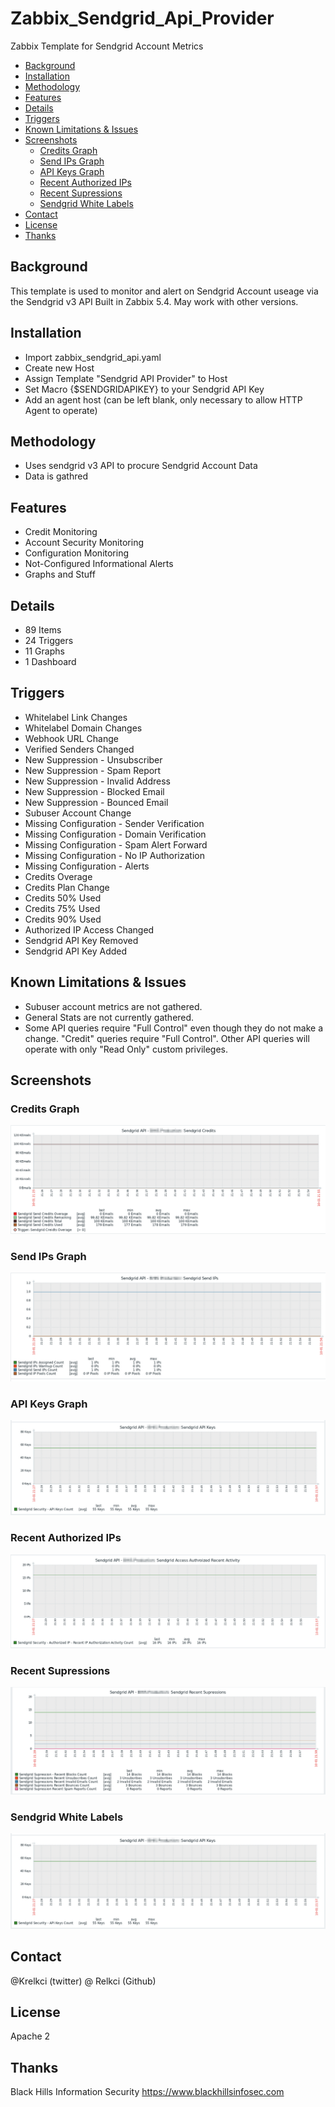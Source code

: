 # Zabbix_Sendgrid_Api_Provider
Zabbix Template for Sendgrid Account Metrics

<!-- Start Document Outline -->

* [Background](#background)
* [Installation](#installation)
* [Methodology](#methodology)
* [Features](#features)
* [Details](#details)
* [Triggers](#triggers)
* [Known Limitations &amp; Issues](#known-limitations--issues)
* [Screenshots](#screenshots)
	* [Credits Graph](#credits-graph)
	* [Send IPs Graph](#send-ips-graph)
	* [API Keys Graph](#api-keys-graph)
	* [Recent Authorized IPs](#recent-authorized-ips)
	* [Recent Supressions](#recent-supressions)
	* [Sendgrid White Labels](#sendgrid-white-labels)
* [Contact](#contact)
* [License](#license)
* [Thanks](#thanks)

<!-- End Document Outline -->

## Background 
This template is used to monitor and alert on Sendgrid Account useage via the Sendgrid v3 API
Built in Zabbix 5.4.  May work with other versions.

## Installation
- Import zabbix_sendgrid_api.yaml
- Create new Host
- Assign Template "Sendgrid API Provider" to Host
- Set Macro {$SENDGRIDAPIKEY} to your Sendgrid API Key
- Add an agent host (can be left blank, only necessary to allow HTTP Agent to operate)
## Methodology
- Uses sendgrid v3 API to procure Sendgrid Account Data
- Data is gathred 

## Features
- Credit Monitoring
- Account Security Monitoring
- Configuration Monitoring
- Not-Configured Informational Alerts
- Graphs and Stuff

## Details
- 89 Items
- 24 Triggers
- 11 Graphs
- 1 Dashboard


## Triggers
- Whitelabel Link Changes 
- Whitelabel Domain Changes
- Webhook URL Change
- Verified Senders Changed
- New Suppression - Unsubscriber
- New Suppression - Spam Report
- New Suppression - Invalid Address
- New Suppression - Blocked Email
- New Suppression - Bounced Email
- Subuser Account Change
- Missing Configuration - Sender Verification
- Missing Configuration - Domain Verification
- Missing Configuration - Spam Alert Forward
- Missing Configuration - No IP Authorization
- Missing Configuration - Alerts 
- Credits Overage
- Credits Plan Change
- Credits 50% Used
- Credits 75% Used
- Credits 90% Used
- Authorized IP Access Changed
- Sendgrid API Key Removed
- Sendgrid API Key Added


## Known Limitations & Issues
- Subuser account metrics are not gathered. 
- General Stats are not currently gathered.
- Some API queries require "Full Control" even though they do not make a change.  "Credit" queries require "Full Control".  Other API queries will operate with only "Read Only" custom privileges.  



## Screenshots



### Credits Graph
![](screenshots/graph1.png)

### Send IPs Graph
![](screenshots/graph2.png)

### API Keys Graph
![](screenshots/graph3.png)

### Recent Authorized IPs
![](screenshots/graph4.png)

### Recent Supressions
![](screenshots/graph5.png)

### Sendgrid White Labels
![](screenshots/graph6a.png)


## Contact
@Krelkci (twitter)   @ Relkci (Github)

## License
Apache 2

## Thanks
Black Hills Information Security https://www.blackhillsinfosec.com
